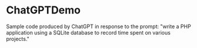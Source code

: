 # ChatGPTDemo
Sample code produced by ChatGPT in response to the prompt:
"write a PHP application using a SQLite database to record time spent on various projects."
